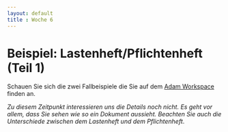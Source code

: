 ```yaml
---
layout: default
title : Woche 6
---
```

# Beispiel: Lastenheft/Pflichtenheft (Teil 1)

Schauen Sie sich die zwei Fallbeispiele die Sie auf dem [Adam Workspace](https://adam.unibas.ch/goto_adam_file_1629483_download.html) finden an. 

*Zu diesem Zeitpunkt interessieren uns die Details noch nicht. Es geht vor allem, dass Sie sehen wie so ein Dokument aussieht. Beachten Sie auch die Unterschiede zwischen dem Lastenheft und dem Pflichtenheft*.